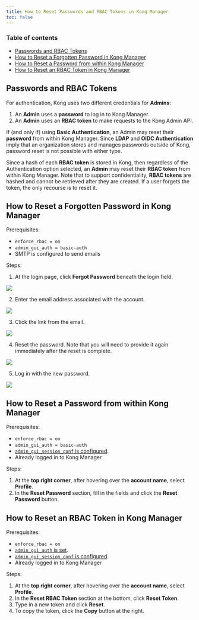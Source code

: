 ```yaml
---
title: How to Reset Passwords and RBAC Tokens in Kong Manager
toc: false
---
```


### Table of contents

* [Passwords and RBAC Tokens](passwords-and-rbac-tokens)
* [How to Reset a Forgotten Password in Kong Manager](how-to-reset-a-forgotten-password-in-kong-manager)
* [How to Reset a Password from within Kong Manager](how-to-reset-a-password-from-within-kong-manager)
* [How to Reset an RBAC Token in Kong Manager](how-to-reset-an-rbac-token-in-kong-manager)

## Passwords and RBAC Tokens

For authentication, Kong uses two different credentials for **Admins**:

1. An **Admin** uses a **password** to log in to Kong Manager.
2. An **Admin** uses an **RBAC token** to make requests to the Kong Admin API.

If (and only if) using **Basic Authentication**, an Admin may reset their **password** from within Kong Manager. Since **LDAP** and **OIDC Authentication** imply that an organization stores and manages passwords outside of Kong, password reset is not possible with either type.

Since a hash of each **RBAC token** is stored in Kong, then regardless of the Authentication option selected, an **Admin** may reset their **RBAC token** from within Kong Manager. Note that to support confidentiality, **RBAC tokens** are hashed and cannot be retrieved after they are created. If a user forgets the token, the only recourse is to reset it.

## How to Reset a Forgotten Password in Kong Manager

Prerequisites: 

* `enforce_rbac = on`
* `admin_gui_auth = basic-auth`
* SMTP is configured to send emails

Steps:

1. At the login page, click **Forgot Password** beneath the login field. 

<img src="s3://kong-doc-assets/0.35/kong-manager/how-to-reset-passwords-and-rbac/click-forgot-password.png">

2. Enter the email address associated with the account.

<img src="s3://kong-doc-assets/0.35/kong-manager/how-to-reset-passwords-and-rbac/enter-email-address.png">

3. Click the link from the email. 

<img src="s3://kong-doc-assets/0.35/kong-manager/how-to-reset-passwords-and-rbac/click-email-link.png">

4. Reset the password. Note that you will need to provide it again immediately after the reset is complete. 

<img src="s3://kong-doc-assets/0.35/kong-manager/how-to-reset-passwords-and-rbac/enter-new-password.png">

5. Log in with the new password.

<img src="s3://kong-doc-assets/0.35/kong-manager/how-to-reset-passwords-and-rbac/reset-successful.png">

## How to Reset a Password from within Kong Manager

Prerequisites: 

* `enforce_rbac = on`
* `admin_gui_auth = basic-auth`
* [`admin_gui_session_conf` is configured](/enterprise/{{kong.page_version}}/kong-manager/authentication/sessions/). 
* Already logged in to Kong Manager

Steps:

1. At the **top right corner**, after hovering over the **account name**, select **Profile**. 
2. In the **Reset Password** section, fill in the fields and click the **Reset Password** button.

## How to Reset an RBAC Token in Kong Manager

Prerequisites: 

* `enforce_rbac = on`
* [`admin_gui_auth` is set](/enterprise/{{kong.page_version}}kong-manager/security/#authentication-with-plugins).
* [`admin_gui_session_conf` is configured](/enterprise/{{kong.page_version}}/kong-manager/authentication/sessions/).
* Already logged in to Kong Manager

Steps:

1. At the **top right corner**, after hovering over the **account name**, select **Profile**. 
2. In the **Reset RBAC Token** section at the bottom, click **Reset Token**.
3. Type in a new token and click **Reset**. 
4. To copy the token, click the **Copy** button at the right.

